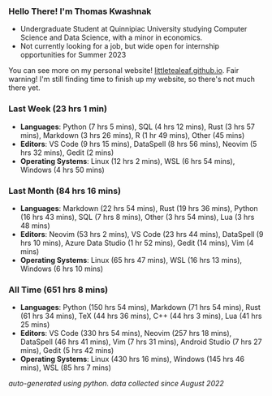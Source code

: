 
### Hello There! I'm Thomas Kwashnak

- Undergraduate Student at Quinnipiac University studying Computer Science and Data Science, with a minor in economics.
- Not currently looking for a job, but wide open for internship opportunities for Summer 2023

You can see more on my personal website! [littletealeaf.github.io](https://littletealeaf.github.io). Fair warning! I'm still finding time to finish up my website, so there's not much there yet.

### Last Week (23 hrs 1 min)
- **Languages**: Python (7 hrs 5 mins), SQL (4 hrs 12 mins), Rust (3 hrs 57 mins), Markdown (3 hrs 26 mins), R (1 hr 49 mins), Other (45 mins)
- **Editors**: VS Code (9 hrs 15 mins), DataSpell (8 hrs 56 mins), Neovim (5 hrs 32 mins), Gedit (2 mins)
- **Operating Systems**: Linux (12 hrs 2 mins), WSL (6 hrs 54 mins), Windows (4 hrs 50 mins)
    
### Last Month (84 hrs 16 mins)
- **Languages**: Markdown (22 hrs 54 mins), Rust (19 hrs 36 mins), Python (16 hrs 43 mins), SQL (7 hrs 8 mins), Other (3 hrs 54 mins), Lua (3 hrs 48 mins)
- **Editors**: Neovim (53 hrs 2 mins), VS Code (23 hrs 44 mins), DataSpell (9 hrs 10 mins), Azure Data Studio (1 hr 52 mins), Gedit (14 mins), Vim (4 mins)
- **Operating Systems**: Linux (65 hrs 47 mins), WSL (16 hrs 13 mins), Windows (6 hrs 10 mins)
    
### All Time (651 hrs 8 mins)
- **Languages**: Python (150 hrs 54 mins), Markdown (71 hrs 54 mins), Rust (61 hrs 34 mins), TeX (44 hrs 36 mins), C++ (44 hrs 3 mins), Lua (41 hrs 25 mins)
- **Editors**: VS Code (330 hrs 54 mins), Neovim (257 hrs 18 mins), DataSpell (46 hrs 41 mins), Vim (7 hrs 31 mins), Android Studio (7 hrs 27 mins), Gedit (5 hrs 42 mins)
- **Operating Systems**: Linux (430 hrs 16 mins), Windows (145 hrs 46 mins), WSL (85 hrs 7 mins)
    

*auto-generated using python. data collected since August 2022*
